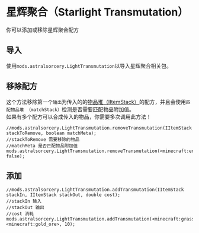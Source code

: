 # 星辉聚合（Starlight Transmutation）

你可以添加或移除星辉聚合配方


## 导入
使用`mods.astralsorcery.LightTransmutation`以导入星辉聚合相关包。

## 移除配方
这个方法移除第一个`输出`为传入的的[物品堆（IItemStack）](/Vanilla/Items/IItemStack/)的配方，并且会使用`匹配物品堆 （matchStack）`检测是否需要匹配物品附加值。  
如果有多个配方可以合成传入的物品，你需要多次调用此方法！

```zenscript
//mods.astralsorcery.LightTransmutation.removeTransmutation(IItemStack stackToRemove, boolean matchMeta);
//stackToRemove 需要移除的物品
//matchMeta 是否匹配物品附加值
mods.astralsorcery.LightTransmutation.removeTransmutation(<minecraft:end_stone>, false);
```

## 添加
```zenscript
//mods.astralsorcery.LightTransmutation.addTransmutation(IItemStack stackIn, IItemStack stackOut, double cost);
//stackIn 输入
//stackOut 输出
//cost 消耗
mods.astralsorcery.LightTransmutation.addTransmutation(<minecraft:grass>, <minecraft:gold_ore>, 10);
```